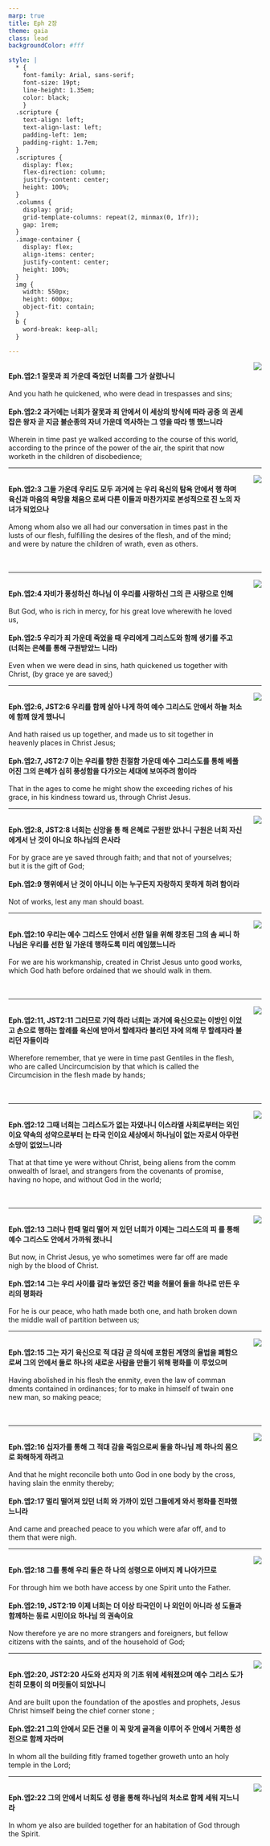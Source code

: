```yaml
---
marp: true
title: Eph 2장
theme: gaia
class: lead
backgroundColor: #fff

style: |
  * {
    font-family: Arial, sans-serif;
    font-size: 19pt;
    line-height: 1.35em;
    color: black;
    }
  .scripture {
    text-align: left;
    text-align-last: left;
    padding-left: 1em;
    padding-right: 1.7em;
  }
  .scriptures {
    display: flex;
    flex-direction: column;
    justify-content: center;
    height: 100%;
  }
  .columns {
    display: grid;
    grid-template-columns: repeat(2, minmax(0, 1fr));
    gap: 1rem;
  }
  .image-container {
    display: flex;
    align-items: center;
    justify-content: center;
    height: 100%;
  }
  img {
    width: 550px;
    height: 600px;
    object-fit: contain;
  }
  b {
    word-break: keep-all;
  }

---
```


<div class="columns">
  <div class="scriptures">
    <br>
    <div class="scripture">
      <b>Eph.엡2:1 잘못과 죄 가운데 죽었던 너희를 그가 살렸나니 
      </b>
    </div>
    <br>
    <div class="scripture">And you hath he quickened, who were dead in trespasses and sins; 
    </div>
    <br>
    <div class="scripture">
      <b>Eph.엡2:2 과거에는 너희가 잘못과 죄 안에서 이 세상의 방식에 따라 공중 의 권세 잡은 왕자 곧 지금 불순종의 자녀 가운데 역사하는 그 영을 따라 행 했느니라 
      </b>
    </div>
    <br>
    <div class="scripture">Wherein in time past ye walked according to the course of this world, according to the prince of the power of the air, the spirit that now worketh in the children of disobedience; 
    </div>         
  </div>
  <div class="image-container">
    <img src='../../pictures/picture_177.jpg'>
  </div>
</div>

---

<div class="columns">
  <div class="scriptures">
    <br>
    <div class="scripture">
      <b>Eph.엡2:3 그들 가운데 우리도 모두 과거에 는 우리 육신의 탐욕 안에서 행 하며 육신과 마음의 욕망을 채움으 로써 다른 이들과 마찬가지로 본성적으로 진 노의 자녀가 되었으나 
      </b>
    </div>
    <br>
    <div class="scripture">Among whom also we all had our conversation in times past in the lusts of our flesh, fulfilling the desires of the flesh, and of the mind; and were by nature the children of wrath, even as others. 
    </div>
    <br>
    <div class="scripture">
      <b>
      </b>
    </div>
    <br>
    <div class="scripture">
    </div>         
  </div>
  <div class="image-container">
    <img src='../../pictures/picture_32.jpg'>
  </div>
</div>

---

<div class="columns">
  <div class="scriptures">
    <br>
    <div class="scripture">
      <b>Eph.엡2:4 자비가 풍성하신 하나님 이 우리를 사랑하신 그의 큰 사랑으로 인해 
      </b>
    </div>
    <br>
    <div class="scripture">But God, who is rich in mercy, for his great love wherewith he loved us, 
    </div>
    <br>
    <div class="scripture">
      <b>Eph.엡2:5 우리가 죄 가운데 죽었을 때 우리에게 그리스도와 함께 생기를 주고 (너희는 은혜를 통해 구원받았느 니라) 
      </b>
    </div>
    <br>
    <div class="scripture">Even when we were dead in sins, hath quickened us together with Christ, (by grace ye are saved;) 
    </div>         
  </div>
  <div class="image-container">
    <img src='../../pictures/picture_143.jpg'>
  </div>
</div>

---

<div class="columns">
  <div class="scriptures">
    <br>
    <div class="scripture">
      <b>Eph.엡2:6, JST2:6 우리를 함께 살아 나게 하여 예수 그리스도 안에서 하늘 처소에 함께 앉게 했나니 
      </b>
    </div>
    <br>
    <div class="scripture">And hath raised us up together, and made us to sit together in heavenly places in Christ Jesus; 
    </div>
    <br>
    <div class="scripture">
      <b>Eph.엡2:7, JST2:7 이는 우리를 향한 친절함 가운데 예수 그리스도를 통해 베풀어진 그의 은혜가 심히 풍성함을 다가오는 세대에 보여주려 함이라 
      </b>
    </div>
    <br>
    <div class="scripture">That in the ages to come he might show the exceeding riches of his grace, in his kindness toward us, through Christ Jesus. 
    </div>         
  </div>
  <div class="image-container">
    <img src='../../pictures/picture_47.jpg'>
  </div>
</div>

---

<div class="columns">
  <div class="scriptures">
    <br>
    <div class="scripture">
      <b>Eph.엡2:8, JST2:8 너희는 신앙을 통 해 은혜로 구원받 았나니 구원은 너희 자신에게서 난 것이 아니요 하나님의 은사라 
      </b>
    </div>
    <br>
    <div class="scripture">For by grace are ye saved through faith; and that not of yourselves; but it is the gift of God; 
    </div>
    <br>
    <div class="scripture">
      <b>Eph.엡2:9 행위에서 난 것이 아니니 이는 누구든지 자랑하지 못하게 하려 함이라 
      </b>
    </div>
    <br>
    <div class="scripture">Not of works, lest any man should boast. 
    </div>         
  </div>
  <div class="image-container">
    <img src='../../pictures/picture_134.jpg'>
  </div>
</div>

---

<div class="columns">
  <div class="scriptures">
    <br>
    <div class="scripture">
      <b>Eph.엡2:10 우리는 예수 그리스도 안에서 선한 일을 위해 창조된 그의 솜 씨니 하나님은 우리를 선한 일 가운데 행하도록 미리 예임했느니라 
      </b>
    </div>
    <br>
    <div class="scripture">For we are his workmanship, created in Christ Jesus unto good works, which God hath before ordained that we should walk in them. 
    </div>
    <br>
    <div class="scripture">
      <b>
      </b>
    </div>
    <br>
    <div class="scripture">
    </div>         
  </div>
  <div class="image-container">
    <img src='../../pictures/picture_172.jpg'>
  </div>
</div>

---

<div class="columns">
  <div class="scriptures">
    <br>
    <div class="scripture">
      <b>Eph.엡2:11, JST2:11 그러므로 기억 하라 너희는 과거에 육신으로는 이방인 이었고 손으로 행하는 할례를 육신에 받아서 할례자라 불리던 자에 의해 무 할례자라 불리던 자들이라 
      </b>
    </div>
    <br>
    <div class="scripture">Wherefore remember, that ye were in time past Gentiles in the flesh, who are called Uncircumcision by that which is called the Circumcision in the flesh made by hands; 
    </div>
    <br>
    <div class="scripture">
      <b>
      </b>
    </div>
    <br>
    <div class="scripture">
    </div>         
  </div>
  <div class="image-container">
    <img src='../../pictures/picture_133.jpg'>
  </div>
</div>

---

<div class="columns">
  <div class="scriptures">
    <br>
    <div class="scripture">
      <b>Eph.엡2:12 그때 너희는 그리스도가 없는 자였나니 이스라엘 사회로부터는 외인이요 약속의 성약으로부터 는 타국 인이요 세상에서 하나님이 없는 자로서 아무런 소망이 없었느니라 
      </b>
    </div>
    <br>
    <div class="scripture">That at that time ye were without Christ, being aliens from the comm onwealth of Israel, and strangers from the covenants of promise, having no hope, and without God in the world; 
    </div>
    <br>
    <div class="scripture">
      <b>
      </b>
    </div>
    <br>
    <div class="scripture">
    </div>         
  </div>
  <div class="image-container">
    <img src='../../pictures/picture_157.jpg'>
  </div>
</div>

---

<div class="columns">
  <div class="scriptures">
    <br>
    <div class="scripture">
      <b>Eph.엡2:13 그러나 한때 멀리 떨어 져 있던 너희가 이제는 그리스도의 피 를 통해 예수 그리스도 안에서 가까워 졌나니 
      </b>
    </div>
    <br>
    <div class="scripture">But now, in Christ Jesus, ye who sometimes were far off are made nigh by the blood of Christ. 
    </div>
    <br>
    <div class="scripture">
      <b>Eph.엡2:14 그는 우리 사이를 갈라 놓았던 중간 벽을 허물어 둘을 하나로 만든 우리의 평화라 
      </b>
    </div>
    <br>
    <div class="scripture">For he is our peace, who hath made both one, and hath broken down the middle wall of partition between us; 
    </div>         
  </div>
  <div class="image-container">
    <img src='../../pictures/picture_138.jpg'>
  </div>
</div>

---

<div class="columns">
  <div class="scriptures">
    <br>
    <div class="scripture">
      <b>Eph.엡2:15 그는 자기 육신으로 적 대감 곧 의식에 포함된 계명의 율법을 폐함으로써 그의 안에서 둘로 하나의 새로운 사람을 만들기 위해 평화를 이 루었으며 
      </b>
    </div>
    <br>
    <div class="scripture">Having abolished in his flesh the enmity, even the law of comman dments contained in ordinances; for to make in himself of twain one new man, so making peace; 
    </div>
    <br>
    <div class="scripture">
      <b>
      </b>
    </div>
    <br>
    <div class="scripture">
    </div>         
  </div>
  <div class="image-container">
    <img src='../../pictures/picture_9.jpg'>
  </div>
</div>

---

<div class="columns">
  <div class="scriptures">
    <br>
    <div class="scripture">
      <b>Eph.엡2:16 십자가를 통해 그 적대 감을 죽임으로써 둘을 하나님 께 하나의 몸으로 화해하게 하려고 
      </b>
    </div>
    <br>
    <div class="scripture">And that he might reconcile both unto God in one body by the cross, having slain the enmity thereby; 
    </div>
    <br>
    <div class="scripture">
      <b>Eph.엡2:17 멀리 떨어져 있던 너희 와 가까이 있던 그들에게 와서 평화를 전파했느니라 
      </b>
    </div>
    <br>
    <div class="scripture">And came and preached peace to you which were afar off, and to them that were nigh. 
    </div>         
  </div>
  <div class="image-container">
    <img src='../../pictures/picture_152.jpg'>
  </div>
</div>

---

<div class="columns">
  <div class="scriptures">
    <br>
    <div class="scripture">
      <b>Eph.엡2:18 그를 통해 우리 둘은 하 나의 성령으로 아버지 께 나아가므로 
      </b>
    </div>
    <br>
    <div class="scripture">For through him we both have access by one Spirit unto the Father. 
    </div>
    <br>
    <div class="scripture">
      <b>Eph.엡2:19, JST2:19 이제 너희는 더 이상 타국인이 나 외인이 아니라 성 도들과 함께하는 동료 시민이요 하나님 의 권속이요 
      </b>
    </div>
    <br>
    <div class="scripture">Now therefore ye are no more strangers and foreigners, but fellow citizens with the saints, and of the household of God; 
    </div>         
  </div>
  <div class="image-container">
    <img src='../../pictures/picture_178.jpg'>
  </div>
</div>

---

<div class="columns">
  <div class="scriptures">
    <br>
    <div class="scripture">
      <b>Eph.엡2:20, JST2:20 사도와 선지자 의 기초 위에 세워졌으며 예수 그리스 도가 친히 모퉁이 의 머릿돌이 되었나니 
      </b>
    </div>
    <br>
    <div class="scripture">And are built upon the foundation of the apostles and prophets, Jesus Christ himself being the chief corner stone ; 
    </div>
    <br>
    <div class="scripture">
      <b>Eph.엡2:21 그의 안에서 모든 건물 이 꼭 맞게 골격을 이루어 주 안에서 거룩한 성전으로 함께 자라며 
      </b>
    </div>
    <br>
    <div class="scripture">In whom all the building fitly framed together groweth unto an holy temple in the Lord; 
    </div>         
  </div>
  <div class="image-container">
    <img src='../../pictures/picture_69.jpg'>
  </div>
</div>

---

<div class="columns">
  <div class="scriptures">
    <br>
    <div class="scripture">
      <b>Eph.엡2:22 그의 안에서 너희도 성 령을 통해 하나님의 처소로 함께 세워 지느니라 
      </b>
    </div>
    <br>
    <div class="scripture">In whom ye also are builded together for an habitation of God through the Spirit.
    </div>
    <br>
    <div class="scripture">
      <b>
      </b>
    </div>
    <br>
    <div class="scripture">
    </div>         
  </div>
  <div class="image-container">
    <img src='../../pictures/picture_119.jpg'>
  </div>
</div>

